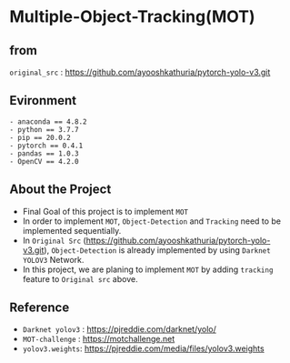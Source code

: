 Multiple-Object-Tracking(MOT)
=======

from
----
```original_src``` :  https://github.com/ayooshkathuria/pytorch-yolo-v3.git


 Evironment
 -------
``` 
- anaconda == 4.8.2
- python == 3.7.7
- pip == 20.0.2
- pytorch == 0.4.1
- pandas == 1.0.3
- OpenCV == 4.2.0
```


About the Project
--------
- Final Goal of this project is to implement ```MOT``` 
- In order to implement ```MOT```, ```Object-Detection``` and ```Tracking``` need to be implemented sequentially.
- In ```Original Src``` (https://github.com/ayooshkathuria/pytorch-yolo-v3.git),  ```Object-Detection``` is already implemented by using ```Darknet YOLOV3``` Network.
- In this project, we are planing to implement ```MOT``` by adding  ```tracking``` feature to ```Original src``` above.

Reference
----------
- ```Darknet yolov3``` : https://pjreddie.com/darknet/yolo/
- ```MOT-challenge``` : https://motchallenge.net
- ```yolov3.weights```: https://pjreddie.com/media/files/yolov3.weights
